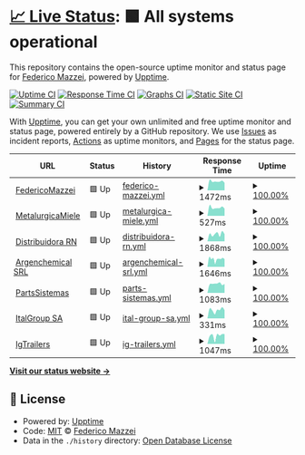 # [📈 Live Status](https://fideo.github.io/statusSites): <!--live status--> **🟩 All systems operational**

This repository contains the open-source uptime monitor and status page for [Federico Mazzei](https://www.federicomazzei.com.ar), powered by [Upptime](https://github.com/upptime/upptime).

[![Uptime CI](https://github.com/fideo/statusSites/workflows/Uptime%20CI/badge.svg)](https://github.com/fideo/statusSites/actions?query=workflow%3A%22Uptime+CI%22)
[![Response Time CI](https://github.com/fideo/statusSites/workflows/Response%20Time%20CI/badge.svg)](https://github.com/fideo/statusSites/actions?query=workflow%3A%22Response+Time+CI%22)
[![Graphs CI](https://github.com/fideo/statusSites/workflows/Graphs%20CI/badge.svg)](https://github.com/fideo/statusSites/actions?query=workflow%3A%22Graphs+CI%22)
[![Static Site CI](https://github.com/fideo/statusSites/workflows/Static%20Site%20CI/badge.svg)](https://github.com/fideo/statusSites/actions?query=workflow%3A%22Static+Site+CI%22)
[![Summary CI](https://github.com/fideo/statusSites/workflows/Summary%20CI/badge.svg)](https://github.com/fideo/statusSites/actions?query=workflow%3A%22Summary+CI%22)

With [Upptime](https://upptime.js.org), you can get your own unlimited and free uptime monitor and status page, powered entirely by a GitHub repository. We use [Issues](https://github.com/fideo/statusSites/issues) as incident reports, [Actions](https://github.com/fideo/statusSites/actions) as uptime monitors, and [Pages](https://fideo.github.io/statusSites) for the status page.

<!--start: status pages-->
<!-- This summary is generated by Upptime (https://github.com/upptime/upptime) -->
<!-- Do not edit this manually, your changes will be overwritten -->
<!-- prettier-ignore -->
| URL | Status | History | Response Time | Uptime |
| --- | ------ | ------- | ------------- | ------ |
| <img alt="" src="https://www.federicomazzei.com.ar/favicon.png" height="13"> [FedericoMazzei](https://www.federicomazzei.com.ar) | 🟩 Up | [federico-mazzei.yml](https://github.com/fideo/statusSites/commits/HEAD/history/federico-mazzei.yml) | <details><summary><img alt="Response time graph" src="./graphs/federico-mazzei/response-time-week.png" height="20"> 1472ms</summary><br><a href="https://fideo.github.io/statusSites/history/federico-mazzei"><img alt="Response time 1167" src="https://img.shields.io/endpoint?url=https%3A%2F%2Fraw.githubusercontent.com%2Ffideo%2FstatusSites%2FHEAD%2Fapi%2Ffederico-mazzei%2Fresponse-time.json"></a><br><a href="https://fideo.github.io/statusSites/history/federico-mazzei"><img alt="24-hour response time 1334" src="https://img.shields.io/endpoint?url=https%3A%2F%2Fraw.githubusercontent.com%2Ffideo%2FstatusSites%2FHEAD%2Fapi%2Ffederico-mazzei%2Fresponse-time-day.json"></a><br><a href="https://fideo.github.io/statusSites/history/federico-mazzei"><img alt="7-day response time 1472" src="https://img.shields.io/endpoint?url=https%3A%2F%2Fraw.githubusercontent.com%2Ffideo%2FstatusSites%2FHEAD%2Fapi%2Ffederico-mazzei%2Fresponse-time-week.json"></a><br><a href="https://fideo.github.io/statusSites/history/federico-mazzei"><img alt="30-day response time 1596" src="https://img.shields.io/endpoint?url=https%3A%2F%2Fraw.githubusercontent.com%2Ffideo%2FstatusSites%2FHEAD%2Fapi%2Ffederico-mazzei%2Fresponse-time-month.json"></a><br><a href="https://fideo.github.io/statusSites/history/federico-mazzei"><img alt="1-year response time 1302" src="https://img.shields.io/endpoint?url=https%3A%2F%2Fraw.githubusercontent.com%2Ffideo%2FstatusSites%2FHEAD%2Fapi%2Ffederico-mazzei%2Fresponse-time-year.json"></a></details> | <details><summary><a href="https://fideo.github.io/statusSites/history/federico-mazzei">100.00%</a></summary><a href="https://fideo.github.io/statusSites/history/federico-mazzei"><img alt="All-time uptime 98.77%" src="https://img.shields.io/endpoint?url=https%3A%2F%2Fraw.githubusercontent.com%2Ffideo%2FstatusSites%2FHEAD%2Fapi%2Ffederico-mazzei%2Fuptime.json"></a><br><a href="https://fideo.github.io/statusSites/history/federico-mazzei"><img alt="24-hour uptime 100.00%" src="https://img.shields.io/endpoint?url=https%3A%2F%2Fraw.githubusercontent.com%2Ffideo%2FstatusSites%2FHEAD%2Fapi%2Ffederico-mazzei%2Fuptime-day.json"></a><br><a href="https://fideo.github.io/statusSites/history/federico-mazzei"><img alt="7-day uptime 100.00%" src="https://img.shields.io/endpoint?url=https%3A%2F%2Fraw.githubusercontent.com%2Ffideo%2FstatusSites%2FHEAD%2Fapi%2Ffederico-mazzei%2Fuptime-week.json"></a><br><a href="https://fideo.github.io/statusSites/history/federico-mazzei"><img alt="30-day uptime 100.00%" src="https://img.shields.io/endpoint?url=https%3A%2F%2Fraw.githubusercontent.com%2Ffideo%2FstatusSites%2FHEAD%2Fapi%2Ffederico-mazzei%2Fuptime-month.json"></a><br><a href="https://fideo.github.io/statusSites/history/federico-mazzei"><img alt="1-year uptime 97.18%" src="https://img.shields.io/endpoint?url=https%3A%2F%2Fraw.githubusercontent.com%2Ffideo%2FstatusSites%2FHEAD%2Fapi%2Ffederico-mazzei%2Fuptime-year.json"></a></details>
| <img alt="" src="https://www.metalurgicamiele.com.ar/favicon.ico" height="13"> [MetalurgicaMiele](https://www.metalurgicamiele.com.ar) | 🟩 Up | [metalurgica-miele.yml](https://github.com/fideo/statusSites/commits/HEAD/history/metalurgica-miele.yml) | <details><summary><img alt="Response time graph" src="./graphs/metalurgica-miele/response-time-week.png" height="20"> 527ms</summary><br><a href="https://fideo.github.io/statusSites/history/metalurgica-miele"><img alt="Response time 1598" src="https://img.shields.io/endpoint?url=https%3A%2F%2Fraw.githubusercontent.com%2Ffideo%2FstatusSites%2FHEAD%2Fapi%2Fmetalurgica-miele%2Fresponse-time.json"></a><br><a href="https://fideo.github.io/statusSites/history/metalurgica-miele"><img alt="24-hour response time 501" src="https://img.shields.io/endpoint?url=https%3A%2F%2Fraw.githubusercontent.com%2Ffideo%2FstatusSites%2FHEAD%2Fapi%2Fmetalurgica-miele%2Fresponse-time-day.json"></a><br><a href="https://fideo.github.io/statusSites/history/metalurgica-miele"><img alt="7-day response time 527" src="https://img.shields.io/endpoint?url=https%3A%2F%2Fraw.githubusercontent.com%2Ffideo%2FstatusSites%2FHEAD%2Fapi%2Fmetalurgica-miele%2Fresponse-time-week.json"></a><br><a href="https://fideo.github.io/statusSites/history/metalurgica-miele"><img alt="30-day response time 592" src="https://img.shields.io/endpoint?url=https%3A%2F%2Fraw.githubusercontent.com%2Ffideo%2FstatusSites%2FHEAD%2Fapi%2Fmetalurgica-miele%2Fresponse-time-month.json"></a><br><a href="https://fideo.github.io/statusSites/history/metalurgica-miele"><img alt="1-year response time 1368" src="https://img.shields.io/endpoint?url=https%3A%2F%2Fraw.githubusercontent.com%2Ffideo%2FstatusSites%2FHEAD%2Fapi%2Fmetalurgica-miele%2Fresponse-time-year.json"></a></details> | <details><summary><a href="https://fideo.github.io/statusSites/history/metalurgica-miele">100.00%</a></summary><a href="https://fideo.github.io/statusSites/history/metalurgica-miele"><img alt="All-time uptime 99.37%" src="https://img.shields.io/endpoint?url=https%3A%2F%2Fraw.githubusercontent.com%2Ffideo%2FstatusSites%2FHEAD%2Fapi%2Fmetalurgica-miele%2Fuptime.json"></a><br><a href="https://fideo.github.io/statusSites/history/metalurgica-miele"><img alt="24-hour uptime 100.00%" src="https://img.shields.io/endpoint?url=https%3A%2F%2Fraw.githubusercontent.com%2Ffideo%2FstatusSites%2FHEAD%2Fapi%2Fmetalurgica-miele%2Fuptime-day.json"></a><br><a href="https://fideo.github.io/statusSites/history/metalurgica-miele"><img alt="7-day uptime 100.00%" src="https://img.shields.io/endpoint?url=https%3A%2F%2Fraw.githubusercontent.com%2Ffideo%2FstatusSites%2FHEAD%2Fapi%2Fmetalurgica-miele%2Fuptime-week.json"></a><br><a href="https://fideo.github.io/statusSites/history/metalurgica-miele"><img alt="30-day uptime 100.00%" src="https://img.shields.io/endpoint?url=https%3A%2F%2Fraw.githubusercontent.com%2Ffideo%2FstatusSites%2FHEAD%2Fapi%2Fmetalurgica-miele%2Fuptime-month.json"></a><br><a href="https://fideo.github.io/statusSites/history/metalurgica-miele"><img alt="1-year uptime 99.67%" src="https://img.shields.io/endpoint?url=https%3A%2F%2Fraw.githubusercontent.com%2Ffideo%2FstatusSites%2FHEAD%2Fapi%2Fmetalurgica-miele%2Fuptime-year.json"></a></details>
| <img alt="" src="https://www.distribuidorarn.com.ar/wp-content/uploads/2022/01/cropped-cropped-cropped-LOGO_BW-32x32.png" height="13"> [Distribuidora RN](https://www.distribuidorarn.com.ar) | 🟩 Up | [distribuidora-rn.yml](https://github.com/fideo/statusSites/commits/HEAD/history/distribuidora-rn.yml) | <details><summary><img alt="Response time graph" src="./graphs/distribuidora-rn/response-time-week.png" height="20"> 1868ms</summary><br><a href="https://fideo.github.io/statusSites/history/distribuidora-rn"><img alt="Response time 2184" src="https://img.shields.io/endpoint?url=https%3A%2F%2Fraw.githubusercontent.com%2Ffideo%2FstatusSites%2FHEAD%2Fapi%2Fdistribuidora-rn%2Fresponse-time.json"></a><br><a href="https://fideo.github.io/statusSites/history/distribuidora-rn"><img alt="24-hour response time 3723" src="https://img.shields.io/endpoint?url=https%3A%2F%2Fraw.githubusercontent.com%2Ffideo%2FstatusSites%2FHEAD%2Fapi%2Fdistribuidora-rn%2Fresponse-time-day.json"></a><br><a href="https://fideo.github.io/statusSites/history/distribuidora-rn"><img alt="7-day response time 1868" src="https://img.shields.io/endpoint?url=https%3A%2F%2Fraw.githubusercontent.com%2Ffideo%2FstatusSites%2FHEAD%2Fapi%2Fdistribuidora-rn%2Fresponse-time-week.json"></a><br><a href="https://fideo.github.io/statusSites/history/distribuidora-rn"><img alt="30-day response time 2019" src="https://img.shields.io/endpoint?url=https%3A%2F%2Fraw.githubusercontent.com%2Ffideo%2FstatusSites%2FHEAD%2Fapi%2Fdistribuidora-rn%2Fresponse-time-month.json"></a><br><a href="https://fideo.github.io/statusSites/history/distribuidora-rn"><img alt="1-year response time 2057" src="https://img.shields.io/endpoint?url=https%3A%2F%2Fraw.githubusercontent.com%2Ffideo%2FstatusSites%2FHEAD%2Fapi%2Fdistribuidora-rn%2Fresponse-time-year.json"></a></details> | <details><summary><a href="https://fideo.github.io/statusSites/history/distribuidora-rn">100.00%</a></summary><a href="https://fideo.github.io/statusSites/history/distribuidora-rn"><img alt="All-time uptime 99.29%" src="https://img.shields.io/endpoint?url=https%3A%2F%2Fraw.githubusercontent.com%2Ffideo%2FstatusSites%2FHEAD%2Fapi%2Fdistribuidora-rn%2Fuptime.json"></a><br><a href="https://fideo.github.io/statusSites/history/distribuidora-rn"><img alt="24-hour uptime 100.00%" src="https://img.shields.io/endpoint?url=https%3A%2F%2Fraw.githubusercontent.com%2Ffideo%2FstatusSites%2FHEAD%2Fapi%2Fdistribuidora-rn%2Fuptime-day.json"></a><br><a href="https://fideo.github.io/statusSites/history/distribuidora-rn"><img alt="7-day uptime 100.00%" src="https://img.shields.io/endpoint?url=https%3A%2F%2Fraw.githubusercontent.com%2Ffideo%2FstatusSites%2FHEAD%2Fapi%2Fdistribuidora-rn%2Fuptime-week.json"></a><br><a href="https://fideo.github.io/statusSites/history/distribuidora-rn"><img alt="30-day uptime 99.72%" src="https://img.shields.io/endpoint?url=https%3A%2F%2Fraw.githubusercontent.com%2Ffideo%2FstatusSites%2FHEAD%2Fapi%2Fdistribuidora-rn%2Fuptime-month.json"></a><br><a href="https://fideo.github.io/statusSites/history/distribuidora-rn"><img alt="1-year uptime 99.28%" src="https://img.shields.io/endpoint?url=https%3A%2F%2Fraw.githubusercontent.com%2Ffideo%2FstatusSites%2FHEAD%2Fapi%2Fdistribuidora-rn%2Fuptime-year.json"></a></details>
| <img alt="" src="https://www.argenchemical.com.ar/favicon.ico" height="13"> [Argenchemical SRL](https://www.argenchemical.com.ar) | 🟩 Up | [argenchemical-srl.yml](https://github.com/fideo/statusSites/commits/HEAD/history/argenchemical-srl.yml) | <details><summary><img alt="Response time graph" src="./graphs/argenchemical-srl/response-time-week.png" height="20"> 1646ms</summary><br><a href="https://fideo.github.io/statusSites/history/argenchemical-srl"><img alt="Response time 1927" src="https://img.shields.io/endpoint?url=https%3A%2F%2Fraw.githubusercontent.com%2Ffideo%2FstatusSites%2FHEAD%2Fapi%2Fargenchemical-srl%2Fresponse-time.json"></a><br><a href="https://fideo.github.io/statusSites/history/argenchemical-srl"><img alt="24-hour response time 1935" src="https://img.shields.io/endpoint?url=https%3A%2F%2Fraw.githubusercontent.com%2Ffideo%2FstatusSites%2FHEAD%2Fapi%2Fargenchemical-srl%2Fresponse-time-day.json"></a><br><a href="https://fideo.github.io/statusSites/history/argenchemical-srl"><img alt="7-day response time 1646" src="https://img.shields.io/endpoint?url=https%3A%2F%2Fraw.githubusercontent.com%2Ffideo%2FstatusSites%2FHEAD%2Fapi%2Fargenchemical-srl%2Fresponse-time-week.json"></a><br><a href="https://fideo.github.io/statusSites/history/argenchemical-srl"><img alt="30-day response time 1746" src="https://img.shields.io/endpoint?url=https%3A%2F%2Fraw.githubusercontent.com%2Ffideo%2FstatusSites%2FHEAD%2Fapi%2Fargenchemical-srl%2Fresponse-time-month.json"></a><br><a href="https://fideo.github.io/statusSites/history/argenchemical-srl"><img alt="1-year response time 1945" src="https://img.shields.io/endpoint?url=https%3A%2F%2Fraw.githubusercontent.com%2Ffideo%2FstatusSites%2FHEAD%2Fapi%2Fargenchemical-srl%2Fresponse-time-year.json"></a></details> | <details><summary><a href="https://fideo.github.io/statusSites/history/argenchemical-srl">100.00%</a></summary><a href="https://fideo.github.io/statusSites/history/argenchemical-srl"><img alt="All-time uptime 99.31%" src="https://img.shields.io/endpoint?url=https%3A%2F%2Fraw.githubusercontent.com%2Ffideo%2FstatusSites%2FHEAD%2Fapi%2Fargenchemical-srl%2Fuptime.json"></a><br><a href="https://fideo.github.io/statusSites/history/argenchemical-srl"><img alt="24-hour uptime 100.00%" src="https://img.shields.io/endpoint?url=https%3A%2F%2Fraw.githubusercontent.com%2Ffideo%2FstatusSites%2FHEAD%2Fapi%2Fargenchemical-srl%2Fuptime-day.json"></a><br><a href="https://fideo.github.io/statusSites/history/argenchemical-srl"><img alt="7-day uptime 100.00%" src="https://img.shields.io/endpoint?url=https%3A%2F%2Fraw.githubusercontent.com%2Ffideo%2FstatusSites%2FHEAD%2Fapi%2Fargenchemical-srl%2Fuptime-week.json"></a><br><a href="https://fideo.github.io/statusSites/history/argenchemical-srl"><img alt="30-day uptime 99.54%" src="https://img.shields.io/endpoint?url=https%3A%2F%2Fraw.githubusercontent.com%2Ffideo%2FstatusSites%2FHEAD%2Fapi%2Fargenchemical-srl%2Fuptime-month.json"></a><br><a href="https://fideo.github.io/statusSites/history/argenchemical-srl"><img alt="1-year uptime 99.90%" src="https://img.shields.io/endpoint?url=https%3A%2F%2Fraw.githubusercontent.com%2Ffideo%2FstatusSites%2FHEAD%2Fapi%2Fargenchemical-srl%2Fuptime-year.json"></a></details>
| <img alt="" src="https://partssistemas.com.ar/wp-content/uploads/2024/09/icon_partssistemas.png" height="13"> [PartsSistemas](https://partssistemas.com.ar) | 🟩 Up | [parts-sistemas.yml](https://github.com/fideo/statusSites/commits/HEAD/history/parts-sistemas.yml) | <details><summary><img alt="Response time graph" src="./graphs/parts-sistemas/response-time-week.png" height="20"> 1083ms</summary><br><a href="https://fideo.github.io/statusSites/history/parts-sistemas"><img alt="Response time 1102" src="https://img.shields.io/endpoint?url=https%3A%2F%2Fraw.githubusercontent.com%2Ffideo%2FstatusSites%2FHEAD%2Fapi%2Fparts-sistemas%2Fresponse-time.json"></a><br><a href="https://fideo.github.io/statusSites/history/parts-sistemas"><img alt="24-hour response time 897" src="https://img.shields.io/endpoint?url=https%3A%2F%2Fraw.githubusercontent.com%2Ffideo%2FstatusSites%2FHEAD%2Fapi%2Fparts-sistemas%2Fresponse-time-day.json"></a><br><a href="https://fideo.github.io/statusSites/history/parts-sistemas"><img alt="7-day response time 1083" src="https://img.shields.io/endpoint?url=https%3A%2F%2Fraw.githubusercontent.com%2Ffideo%2FstatusSites%2FHEAD%2Fapi%2Fparts-sistemas%2Fresponse-time-week.json"></a><br><a href="https://fideo.github.io/statusSites/history/parts-sistemas"><img alt="30-day response time 1020" src="https://img.shields.io/endpoint?url=https%3A%2F%2Fraw.githubusercontent.com%2Ffideo%2FstatusSites%2FHEAD%2Fapi%2Fparts-sistemas%2Fresponse-time-month.json"></a><br><a href="https://fideo.github.io/statusSites/history/parts-sistemas"><img alt="1-year response time 1102" src="https://img.shields.io/endpoint?url=https%3A%2F%2Fraw.githubusercontent.com%2Ffideo%2FstatusSites%2FHEAD%2Fapi%2Fparts-sistemas%2Fresponse-time-year.json"></a></details> | <details><summary><a href="https://fideo.github.io/statusSites/history/parts-sistemas">100.00%</a></summary><a href="https://fideo.github.io/statusSites/history/parts-sistemas"><img alt="All-time uptime 99.63%" src="https://img.shields.io/endpoint?url=https%3A%2F%2Fraw.githubusercontent.com%2Ffideo%2FstatusSites%2FHEAD%2Fapi%2Fparts-sistemas%2Fuptime.json"></a><br><a href="https://fideo.github.io/statusSites/history/parts-sistemas"><img alt="24-hour uptime 100.00%" src="https://img.shields.io/endpoint?url=https%3A%2F%2Fraw.githubusercontent.com%2Ffideo%2FstatusSites%2FHEAD%2Fapi%2Fparts-sistemas%2Fuptime-day.json"></a><br><a href="https://fideo.github.io/statusSites/history/parts-sistemas"><img alt="7-day uptime 100.00%" src="https://img.shields.io/endpoint?url=https%3A%2F%2Fraw.githubusercontent.com%2Ffideo%2FstatusSites%2FHEAD%2Fapi%2Fparts-sistemas%2Fuptime-week.json"></a><br><a href="https://fideo.github.io/statusSites/history/parts-sistemas"><img alt="30-day uptime 100.00%" src="https://img.shields.io/endpoint?url=https%3A%2F%2Fraw.githubusercontent.com%2Ffideo%2FstatusSites%2FHEAD%2Fapi%2Fparts-sistemas%2Fuptime-month.json"></a><br><a href="https://fideo.github.io/statusSites/history/parts-sistemas"><img alt="1-year uptime 99.63%" src="https://img.shields.io/endpoint?url=https%3A%2F%2Fraw.githubusercontent.com%2Ffideo%2FstatusSites%2FHEAD%2Fapi%2Fparts-sistemas%2Fuptime-year.json"></a></details>
| <img alt="" src="https://italgroupsa.com.ar/wp-content/uploads/2024/06/icono-logo-Italgroup-100x100.webp" height="13"> [ItalGroup SA](https://italgroupsa.com.ar) | 🟩 Up | [ital-group-sa.yml](https://github.com/fideo/statusSites/commits/HEAD/history/ital-group-sa.yml) | <details><summary><img alt="Response time graph" src="./graphs/ital-group-sa/response-time-week.png" height="20"> 331ms</summary><br><a href="https://fideo.github.io/statusSites/history/ital-group-sa"><img alt="Response time 507" src="https://img.shields.io/endpoint?url=https%3A%2F%2Fraw.githubusercontent.com%2Ffideo%2FstatusSites%2FHEAD%2Fapi%2Fital-group-sa%2Fresponse-time.json"></a><br><a href="https://fideo.github.io/statusSites/history/ital-group-sa"><img alt="24-hour response time 440" src="https://img.shields.io/endpoint?url=https%3A%2F%2Fraw.githubusercontent.com%2Ffideo%2FstatusSites%2FHEAD%2Fapi%2Fital-group-sa%2Fresponse-time-day.json"></a><br><a href="https://fideo.github.io/statusSites/history/ital-group-sa"><img alt="7-day response time 331" src="https://img.shields.io/endpoint?url=https%3A%2F%2Fraw.githubusercontent.com%2Ffideo%2FstatusSites%2FHEAD%2Fapi%2Fital-group-sa%2Fresponse-time-week.json"></a><br><a href="https://fideo.github.io/statusSites/history/ital-group-sa"><img alt="30-day response time 392" src="https://img.shields.io/endpoint?url=https%3A%2F%2Fraw.githubusercontent.com%2Ffideo%2FstatusSites%2FHEAD%2Fapi%2Fital-group-sa%2Fresponse-time-month.json"></a><br><a href="https://fideo.github.io/statusSites/history/ital-group-sa"><img alt="1-year response time 507" src="https://img.shields.io/endpoint?url=https%3A%2F%2Fraw.githubusercontent.com%2Ffideo%2FstatusSites%2FHEAD%2Fapi%2Fital-group-sa%2Fresponse-time-year.json"></a></details> | <details><summary><a href="https://fideo.github.io/statusSites/history/ital-group-sa">100.00%</a></summary><a href="https://fideo.github.io/statusSites/history/ital-group-sa"><img alt="All-time uptime 99.77%" src="https://img.shields.io/endpoint?url=https%3A%2F%2Fraw.githubusercontent.com%2Ffideo%2FstatusSites%2FHEAD%2Fapi%2Fital-group-sa%2Fuptime.json"></a><br><a href="https://fideo.github.io/statusSites/history/ital-group-sa"><img alt="24-hour uptime 100.00%" src="https://img.shields.io/endpoint?url=https%3A%2F%2Fraw.githubusercontent.com%2Ffideo%2FstatusSites%2FHEAD%2Fapi%2Fital-group-sa%2Fuptime-day.json"></a><br><a href="https://fideo.github.io/statusSites/history/ital-group-sa"><img alt="7-day uptime 100.00%" src="https://img.shields.io/endpoint?url=https%3A%2F%2Fraw.githubusercontent.com%2Ffideo%2FstatusSites%2FHEAD%2Fapi%2Fital-group-sa%2Fuptime-week.json"></a><br><a href="https://fideo.github.io/statusSites/history/ital-group-sa"><img alt="30-day uptime 100.00%" src="https://img.shields.io/endpoint?url=https%3A%2F%2Fraw.githubusercontent.com%2Ffideo%2FstatusSites%2FHEAD%2Fapi%2Fital-group-sa%2Fuptime-month.json"></a><br><a href="https://fideo.github.io/statusSites/history/ital-group-sa"><img alt="1-year uptime 99.77%" src="https://img.shields.io/endpoint?url=https%3A%2F%2Fraw.githubusercontent.com%2Ffideo%2FstatusSites%2FHEAD%2Fapi%2Fital-group-sa%2Fuptime-year.json"></a></details>
| <img alt="" src="https://igtrailers.com.ar/wp-content/uploads/2016/09/cropped-ico-150x150.png" height="13"> [IgTrailers](https://igtrailers.com.ar) | 🟩 Up | [ig-trailers.yml](https://github.com/fideo/statusSites/commits/HEAD/history/ig-trailers.yml) | <details><summary><img alt="Response time graph" src="./graphs/ig-trailers/response-time-week.png" height="20"> 1047ms</summary><br><a href="https://fideo.github.io/statusSites/history/ig-trailers"><img alt="Response time 1526" src="https://img.shields.io/endpoint?url=https%3A%2F%2Fraw.githubusercontent.com%2Ffideo%2FstatusSites%2FHEAD%2Fapi%2Fig-trailers%2Fresponse-time.json"></a><br><a href="https://fideo.github.io/statusSites/history/ig-trailers"><img alt="24-hour response time 1396" src="https://img.shields.io/endpoint?url=https%3A%2F%2Fraw.githubusercontent.com%2Ffideo%2FstatusSites%2FHEAD%2Fapi%2Fig-trailers%2Fresponse-time-day.json"></a><br><a href="https://fideo.github.io/statusSites/history/ig-trailers"><img alt="7-day response time 1047" src="https://img.shields.io/endpoint?url=https%3A%2F%2Fraw.githubusercontent.com%2Ffideo%2FstatusSites%2FHEAD%2Fapi%2Fig-trailers%2Fresponse-time-week.json"></a><br><a href="https://fideo.github.io/statusSites/history/ig-trailers"><img alt="30-day response time 1267" src="https://img.shields.io/endpoint?url=https%3A%2F%2Fraw.githubusercontent.com%2Ffideo%2FstatusSites%2FHEAD%2Fapi%2Fig-trailers%2Fresponse-time-month.json"></a><br><a href="https://fideo.github.io/statusSites/history/ig-trailers"><img alt="1-year response time 1526" src="https://img.shields.io/endpoint?url=https%3A%2F%2Fraw.githubusercontent.com%2Ffideo%2FstatusSites%2FHEAD%2Fapi%2Fig-trailers%2Fresponse-time-year.json"></a></details> | <details><summary><a href="https://fideo.github.io/statusSites/history/ig-trailers">100.00%</a></summary><a href="https://fideo.github.io/statusSites/history/ig-trailers"><img alt="All-time uptime 99.77%" src="https://img.shields.io/endpoint?url=https%3A%2F%2Fraw.githubusercontent.com%2Ffideo%2FstatusSites%2FHEAD%2Fapi%2Fig-trailers%2Fuptime.json"></a><br><a href="https://fideo.github.io/statusSites/history/ig-trailers"><img alt="24-hour uptime 100.00%" src="https://img.shields.io/endpoint?url=https%3A%2F%2Fraw.githubusercontent.com%2Ffideo%2FstatusSites%2FHEAD%2Fapi%2Fig-trailers%2Fuptime-day.json"></a><br><a href="https://fideo.github.io/statusSites/history/ig-trailers"><img alt="7-day uptime 100.00%" src="https://img.shields.io/endpoint?url=https%3A%2F%2Fraw.githubusercontent.com%2Ffideo%2FstatusSites%2FHEAD%2Fapi%2Fig-trailers%2Fuptime-week.json"></a><br><a href="https://fideo.github.io/statusSites/history/ig-trailers"><img alt="30-day uptime 100.00%" src="https://img.shields.io/endpoint?url=https%3A%2F%2Fraw.githubusercontent.com%2Ffideo%2FstatusSites%2FHEAD%2Fapi%2Fig-trailers%2Fuptime-month.json"></a><br><a href="https://fideo.github.io/statusSites/history/ig-trailers"><img alt="1-year uptime 99.77%" src="https://img.shields.io/endpoint?url=https%3A%2F%2Fraw.githubusercontent.com%2Ffideo%2FstatusSites%2FHEAD%2Fapi%2Fig-trailers%2Fuptime-year.json"></a></details>

<!--end: status pages-->

[**Visit our status website →**](https://fideo.github.io/statusSites)

## 📄 License

- Powered by: [Upptime](https://github.com/upptime/upptime)
- Code: [MIT](./LICENSE) © [Federico Mazzei](https://www.federicomazzei.com.ar)
- Data in the `./history` directory: [Open Database License](https://opendatacommons.org/licenses/odbl/1-0/)
